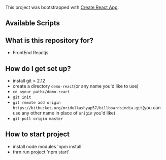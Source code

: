 This project was bootstrapped with [Create React App](https://github.com/facebook/create-react-app).

## Available Scripts

## What is this repository for? ##

* FrontEnd Reactjs

## How do I get set up? ##
  * install git > 2.12
  * create a directory `demo-react`(or any name you'd like to use)
  * `cd <your_path>/demo-react`
  * `git init`
  * `git remote add origin https://bitbucket.org/mridulkashyap57/billboardsindia.git`(you can use any other name in place of `origin` you'd like) 
  * `git pull origin master`

## How to start project ##
  * install node modules 'npm install'
  * thrn run project 'npm start'
